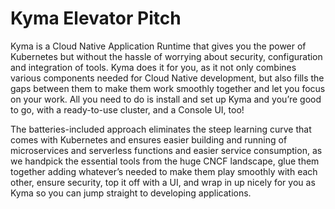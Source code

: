 # Kyma Elevator Pitch

Kyma is a Cloud Native Application Runtime that gives you the power of Kubernetes but without the hassle of worrying about security, configuration and integration of tools. 
Kyma does it for you, as it not only combines various components needed for Cloud Native development, but also fills the gaps between them to make them work smoothly together and let you focus on your work. 
All you need to do is install and set up Kyma and you’re good to go, with a ready-to-use cluster, and a Console UI, too!

The batteries-included approach eliminates the steep learning curve that comes with Kubernetes and ensures easier building and running of microservices and serverless functions and easier service consumption, as we handpick the essential tools from the huge CNCF landscape, glue them together adding whatever’s needed to make them play smoothly with each other, ensure security, top it off with a UI, and wrap in up nicely for you as Kyma so you can jump straight to developing applications.

